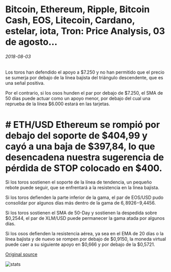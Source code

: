 # Bitcoin, Ethereum, Ripple, Bitcoin Cash, EOS, Litecoin, Cardano, estelar, iota, Tron: Price Analysis, 03 de agosto...

###### 2018-08-03

Los toros han defendido el apoyo a $7.250 y no han permitido que el precio se sumerja por debajo de la línea bajista del triángulo descendente, que es una señal positiva.

Por el contrario, si los osos hunden el par por debajo de $7.250, el SMA de 50 días puede actuar como un apoyo menor, por debajo del cual una reprueba de la línea $6.000 estará en las tarjetas.

# # ETH/USD Ethereum se rompió por debajo del soporte de $404,99 y cayó a una baja de $397,84, lo que desencadena nuestra sugerencia de pérdida de STOP colocado en $400.

Si los toros sostienen el soporte de la línea de tendencia, un pequeño rebote puede seguir, que se enfrentará a la resistencia en la linea bajista.

Si los toros defienden la parte inferior de la gama, el par de EOS/USD pudo consolidar por algunos días más dentro de la gama de $6,8926-$9,4456.

Si los toros sostienen el SMA de 50-Day y sostienen la despedida sobre $0,2544, el par de XLM/USD puede permanecer la gama atada por algunos días.

Si los osos defienden la resistencia aérea, ya sea en el EMA de 20 días o la línea bajista y de nuevo se rompen por debajo de $0,9150, la moneda virtual puede caer a su siguiente apoyo en $0,666 y por debajo de la $0,5721.

[Original source](https://cointelegraph.com/news/bitcoin-ethereum-ripple-bitcoin-cash-eos-litecoin-cardano-stellar-iota-tron-price-analysis-august-03)

![stats](https://c.statcounter.com/11760860/0/a89fa40b/1/ "stats")